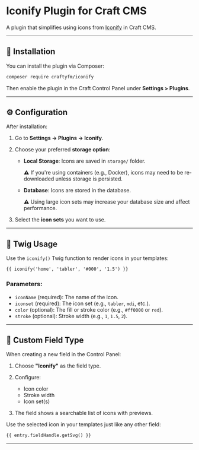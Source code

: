 # Iconify Plugin for Craft CMS


A plugin that simplifies using icons from [Iconify](https://iconify.design/) in Craft CMS.

---

## 🚀 Installation

You can install the plugin via Composer:

```bash
composer require craftyfm/iconify
````

Then enable the plugin in the Craft Control Panel under **Settings > Plugins**.

---

## ⚙️ Configuration

After installation:

1. Go to **Settings → Plugins → Iconify**.
2. Choose your preferred **storage option**:

    * **Local Storage**: Icons are saved in `storage/` folder.
   
      ⚠️ If you're using containers (e.g., Docker), icons may need to be re-downloaded unless storage is persisted.
    * **Database**: Icons are stored in the database.

      ⚠️ Using large icon sets may increase your database size and affect performance.
3. Select the **icon sets** you want to use.

---

## 🧩 Twig Usage

Use the `iconify()` Twig function to render icons in your templates:

```twig
{{ iconify('home', 'tabler', '#000', '1.5') }}
```

### Parameters:

* `iconName` (required): The name of the icon.
* `iconset` (required): The icon set (e.g., `tabler`, `mdi`, etc.).
* `color` (optional): The fill or stroke color (e.g., `#ff0000` or `red`).
* `stroke` (optional): Stroke width (e.g., `1`, `1.5`, `2`).

---

## 🧱 Custom Field Type

When creating a new field in the Control Panel:

1. Choose **"Iconify"** as the field type.
2. Configure:

    * Icon color
    * Stroke width
    * Icon set(s)
3. The field shows a searchable list of icons with previews.

Use the selected icon in your templates just like any other field:

```twig
{{ entry.fieldHandle.getSvg() }}
```

---